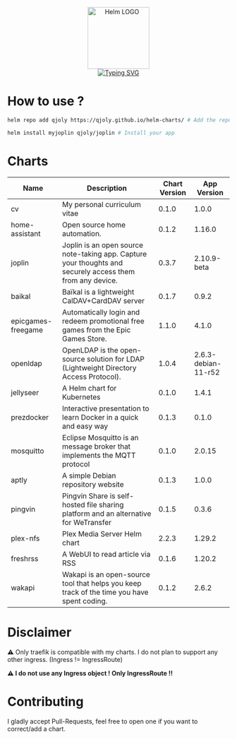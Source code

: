 <p align="center">
    <img src="https://helm.sh/img/helm.svg" width="140px" alt="Helm LOGO"/>
    <br>
    <a href="https://qjoly.github.io/helm-charts"><img src="https://readme-typing-svg.herokuapp.com?font=Fira+Code&pause=1000&color=0F1689&background=FFFFFF00&center=true&vCenter=true&width=435&lines=QJOLY’s+Chart+Repository;qjoly.github.io%2Fhelm-charts;+Feel+free+to+contribute" alt="Typing SVG" /></a>
</p>

# How to use ? 

```bash
helm repo add qjoly https://qjoly.github.io/helm-charts/ # Add the repo to your helm
```
```bash
helm install myjoplin qjoly/joplin # Install your app
```

# Charts

| Name  | Description | Chart Version | App Version |
|-------|-------------|---------------|-------------|
| cv | My personal curriculum vitae | 0.1.0 | 1.0.0 |
| home-assistant | Open source home automation. | 0.1.2 | 1.16.0 |
| joplin | Joplin is an open source note-taking app. Capture your thoughts and securely access them from any device. | 0.3.7 | 2.10.9-beta |
| baikal | Baïkal is a lightweight CalDAV+CardDAV server | 0.1.7 | 0.9.2 |
| epicgames-freegame | Automatically login and redeem promotional free games from the Epic Games Store. | 1.1.0 | 4.1.0 |
| openldap | OpenLDAP is the open-source solution for LDAP (Lightweight Directory Access Protocol). | 1.0.4 | 2.6.3-debian-11-r52 |
| jellyseer | A Helm chart for Kubernetes | 0.1.0 | 1.4.1 |
| prezdocker | Interactive presentation to learn Docker in a quick and easy way | 0.1.3 | 0.1.0 |
| mosquitto | Eclipse Mosquitto is an message broker that implements the MQTT protocol | 0.1.0 | 2.0.15 |
| aptly | A simple Debian repository website | 0.1.3 | 1.0.0 |
| pingvin | Pingvin Share is self-hosted file sharing platform and an alternative for WeTransfer | 0.1.5 | 0.3.6 |
| plex-nfs | Plex Media Server Helm chart | 2.2.3 | 1.29.2 |
| freshrss | A WebUI to read article via RSS | 0.1.6 | 1.20.2 |
| wakapi | Wakapi is an open-source tool that helps you keep track of the time you have spent coding. | 0.1.2 | 2.6.2 |


# Disclaimer

:warning: Only traefik is compatible with my charts. I do not plan to support any other ingress. (Ingress != IngressRoute) 

**:warning: I do not use any Ingress object ! Only __IngressRoute__ !!**

# Contributing 

I gladly accept Pull-Requests, feel free to open one if you want to correct/add a chart. 
